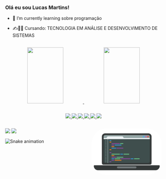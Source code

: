 ###  Olá eu sou Lucas Martins!




- 📖 I’m currently learning  sobre programação 

- ✍️👨‍🎓  Cursando: TECNOLOGIA EM ANÁLISE E DESENVOLVIMENTO DE SISTEMAS

  

##



<div align="center">
  <a href="https://github.com/lgm90">
  <img width="48%" height="180em" src="https://github-readme-stats.vercel.app/api?username=lgm90&show_icons=true&theme=dark&include_all_commits=true&count_private=true"/>
  <img width="48%" height="180em" src="https://github-readme-stats.vercel.app/api/top-langs/?username=lgm90&layout=compact&langs_count=7&theme=dark"/>
</div>


##




<div align="center">
    <img height="40em;" src="https://cdn.jsdelivr.net/gh/devicons/devicon/icons/html5/html5-original.svg" />
    <img height="40em;" src="https://cdn.jsdelivr.net/gh/devicons/devicon/icons/css3/css3-original.svg" />
    <img height="40em;" src="https://cdn.jsdelivr.net/gh/devicons/devicon/icons/javascript/javascript-original.svg" />
    <img height="40em;" src="https://cdn.jsdelivr.net/gh/devicons/devicon/icons/java/java-original.svg" /> 
    <img height="40em;" src="https://cdn.jsdelivr.net/gh/devicons/devicon/icons/typescript/typescript-original.svg" />
    <img height="50em;" src="https://cdn.jsdelivr.net/gh/devicons/devicon/icons/php/php-plain.svg" /> 
</div>                                                                                                         


##





<div>
   <img align="right" alt="lucas-gif" height="150" style="border-radius:50px;" src="image/foto01.png">
   <a href = "https://web.dio.me/users/lucas_martins1990?tab=achievements"><img src="https://img.shields.io/badge/-DIO-%23333?style=for-the-badge&logo=DIO&logoColor=white" destino ="_blank"></a>
    <a href="https://www.linkedin.com/in/lucas-martins-ba2a71204/" target="_blank"><img src="https://img.shields.io/badge/-LinkedIn- %230077B5?style=for-the-badge&logo=linkedin&logoColor=white" target="_blank"></a></div>






![Snake animation](https://github.com/lgm90/lgm90/blob/output/github-contribution-grid-snake.svg)
